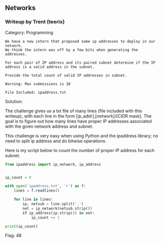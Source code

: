 ## Networks

### Writeup by Trent (teerix)

Category: Programming

```
We have a new intern that proposed some ip addresses to deploy in our network. 
We think the intern was off by a few bits when generating the addresses.

For each pair of IP address and its paired subnet determine if the IP address is a valid address in the subnet.

Provide the total count of valid IP addresses in subnet.

Warning: Max submissions is 10

File Included: ipaddress.txt
```

Solution:

The challenge gives us a txt file of many lines (file included with this writeup), with each line in the form [ip_addr],[network]/[CIDR mask]. The
goal is to figure out how many lines have proper IP addresses associated with the given network address and subnet.

This challenge is very easy when using Python and the ipaddress library; no need to split ip address and do bitwise operations.

Here is my script below to count the number of proper IP address for each subnet.

```py
from ipaddress import ip_network, ip_address


ip_count = 0

with open('ipaddress.txt', 'r') as f:
	lines = f.readlines()

	for line in lines:
		ip, netsub = line.split(',')
		net = ip_network(netsub.strip())
		if ip_address(ip.strip()) in net:
			ip_count += 1

print(ip_count)
```

Flag: 48
